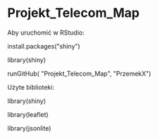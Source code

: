 # Projekt_Telecom_Map

Aby uruchomić w RStudio:

install.packages("shiny")

library(shiny)

runGitHub( "Projekt_Telecom_Map", "PrzemekX")

Użyte biblioteki:

library(shiny)

library(leaflet)

library(jsonlite)
